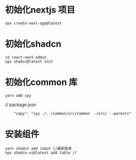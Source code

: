 # 初始化nextjs 项目

```shell
npx create-next-app@latest
```

# 初始化shadcn

```shell
cd react-next-admin
npx shadcn@latest init
```

# 初始化common 库

```shell
yarn add cpy
```

// package.json

```
    "copy": "cpy ./../common/src/common  ./src/ --parents"
```

# 安装组件

```shell
yarn shadcn add input //最新版本
npx shadcn-ui@latest add table //
```

